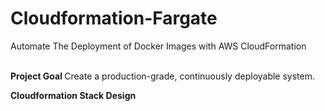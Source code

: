 # Cloudformation-Fargate
Automate The Deployment of Docker Images with AWS CloudFormation

<br> <b> Project Goal </b>
Create a production-grade, continuously deployable system.

<b> Cloudformation Stack Design </b>

